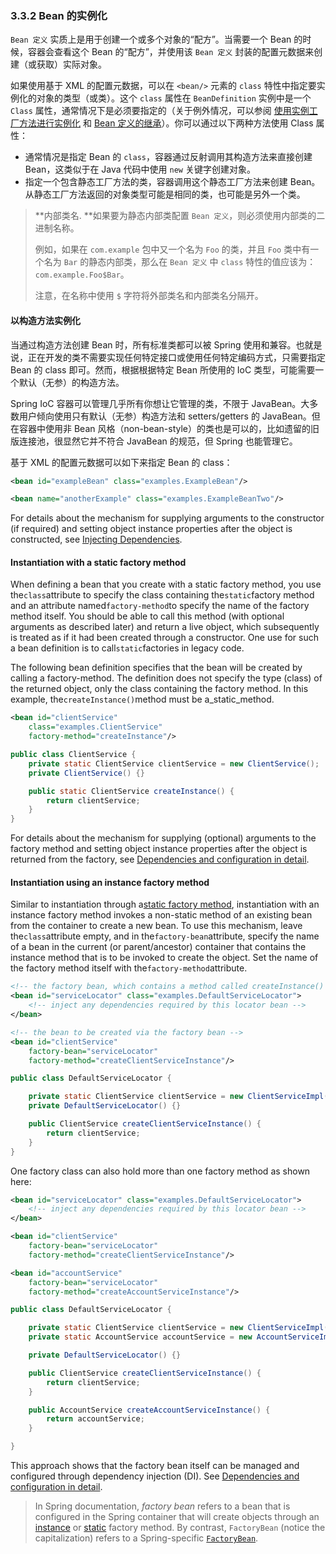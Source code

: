 ### 3.3.2 Bean 的实例化

`Bean 定义` 实质上是用于创建一个或多个对象的“配方”。当需要一个 Bean 的时候，容器会查看这个 Bean 的“配方”，并使用该 `Bean 定义` 封装的配置元数据来创建（或获取）实际对象。

如果使用基于 XML 的配置元数据，可以在 `<bean/>` 元素的 `class` 特性中指定要实例化的对象的类型（或类）。这个 `class` 属性在 `BeanDefinition` 实例中是一个 `Class` 属性，通常情况下是必须要指定的（关于例外情况，可以参阅 [使用实例工厂方法进行实例化](http://docs.spring.io/spring/docs/5.0.0.M4/spring-framework-reference/htmlsingle/#beans-factory-class-instance-factory-method) 和 [Bean 定义的继承](http://docs.spring.io/spring/docs/5.0.0.M4/spring-framework-reference/htmlsingle/#beans-child-bean-definitions)）。你可以通过以下两种方法使用 Class 属性：

* 通常情况是指定 Bean 的 `class`，容器通过反射调用其构造方法来直接创建 Bean，这类似于在 Java 代码中使用 `new` 关键字创建对象。
* 指定一个包含静态工厂方法的类，容器调用这个静态工厂方法来创建 Bean。从静态工厂方法返回的对象类型可能是相同的类，也可能是另外一个类。

> **内部类名. **如果要为静态内部类配置 `Bean 定义`，则必须使用内部类的二进制名称。
>
> 例如，如果在 `com.example` 包中又一个名为 `Foo` 的类，并且 `Foo` 类中有一个名为 `Bar` 的静态内部类，那么在 `Bean 定义` 中 `class` 特性的值应该为：`com.example.Foo$Bar`。
>
> 注意，在名称中使用 `$` 字符将外部类名和内部类名分隔开。

#### 以构造方法实例化

当通过构造方法创建 Bean 时，所有标准类都可以被 Spring 使用和兼容。也就是说，正在开发的类不需要实现任何特定接口或使用任何特定编码方式，只需要指定 Bean 的 class 即可。然而，根据根据特定 Bean 所使用的 IoC 类型，可能需要一个默认（无参）的构造方法。

Spring IoC 容器可以管理几乎所有你想让它管理的类，不限于 JavaBean。大多数用户倾向使用只有默认（无参）构造方法和 setters/getters 的 JavaBean。但在容器中使用非 Bean 风格（non-bean-style）的类也是可以的，比如遗留的旧版连接池，很显然它并不符合 JavaBean 的规范，但 Spring 也能管理它。

基于 XML 的配置元数据可以如下来指定 Bean 的 class：

```xml
<bean id="exampleBean" class="examples.ExampleBean"/>

<bean name="anotherExample" class="examples.ExampleBeanTwo"/>
```

For details about the mechanism for supplying arguments to the constructor \(if required\) and setting object instance properties after the object is constructed, see [Injecting Dependencies](http://docs.spring.io/spring/docs/5.0.0.M4/spring-framework-reference/htmlsingle/#beans-factory-collaborators).

#### Instantiation with a static factory method

When defining a bean that you create with a static factory method, you use the`class`attribute to specify the class containing the`static`factory method and an attribute named`factory-method`to specify the name of the factory method itself. You should be able to call this method \(with optional arguments as described later\) and return a live object, which subsequently is treated as if it had been created through a constructor. One use for such a bean definition is to call`static`factories in legacy code.

The following bean definition specifies that the bean will be created by calling a factory-method. The definition does not specify the type \(class\) of the returned object, only the class containing the factory method. In this example, the`createInstance()`method must be a_static_method.

```xml
<bean id="clientService"
	class="examples.ClientService"
	factory-method="createInstance"/>
```

```java
public class ClientService {
	private static ClientService clientService = new ClientService();
	private ClientService() {}

	public static ClientService createInstance() {
		return clientService;
	}
}
```

For details about the mechanism for supplying \(optional\) arguments to the factory method and setting object instance properties after the object is returned from the factory, see [Dependencies and configuration in detail](http://docs.spring.io/spring/docs/5.0.0.M4/spring-framework-reference/htmlsingle/#beans-factory-properties-detailed).

#### Instantiation using an instance factory method

Similar to instantiation through a[static factory method](http://docs.spring.io/spring/docs/5.0.0.M4/spring-framework-reference/htmlsingle/#beans-factory-class-static-factory-method), instantiation with an instance factory method invokes a non-static method of an existing bean from the container to create a new bean. To use this mechanism, leave the`class`attribute empty, and in the`factory-bean`attribute, specify the name of a bean in the current \(or parent/ancestor\) container that contains the instance method that is to be invoked to create the object. Set the name of the factory method itself with the`factory-method`attribute.

```xml
<!-- the factory bean, which contains a method called createInstance() -->
<bean id="serviceLocator" class="examples.DefaultServiceLocator">
	<!-- inject any dependencies required by this locator bean -->
</bean>

<!-- the bean to be created via the factory bean -->
<bean id="clientService"
	factory-bean="serviceLocator"
	factory-method="createClientServiceInstance"/>
```

```java
public class DefaultServiceLocator {

	private static ClientService clientService = new ClientServiceImpl();
	private DefaultServiceLocator() {}

	public ClientService createClientServiceInstance() {
		return clientService;
	}
}
```

One factory class can also hold more than one factory method as shown here:

```xml
<bean id="serviceLocator" class="examples.DefaultServiceLocator">
	<!-- inject any dependencies required by this locator bean -->
</bean>

<bean id="clientService"
	factory-bean="serviceLocator"
	factory-method="createClientServiceInstance"/>

<bean id="accountService"
	factory-bean="serviceLocator"
	factory-method="createAccountServiceInstance"/>
```

```java
public class DefaultServiceLocator {

	private static ClientService clientService = new ClientServiceImpl();
	private static AccountService accountService = new AccountServiceImpl();

	private DefaultServiceLocator() {}

	public ClientService createClientServiceInstance() {
		return clientService;
	}

	public AccountService createAccountServiceInstance() {
		return accountService;
	}

}
```

This approach shows that the factory bean itself can be managed and configured through dependency injection \(DI\). See [Dependencies and configuration in detail](http://docs.spring.io/spring/docs/5.0.0.M4/spring-framework-reference/htmlsingle/#beans-factory-properties-detailed).

> In Spring documentation, _factory bean_ refers to a bean that is configured in the Spring container that will create objects through an [instance](http://docs.spring.io/spring/docs/5.0.0.M4/spring-framework-reference/htmlsingle/#beans-factory-class-instance-factory-method) or [static](http://docs.spring.io/spring/docs/5.0.0.M4/spring-framework-reference/htmlsingle/#beans-factory-class-static-factory-method) factory method. By contrast, `FactoryBean` \(notice the capitalization\) refers to a Spring-specific [`FactoryBean`](http://docs.spring.io/spring/docs/5.0.0.M4/spring-framework-reference/htmlsingle/#beans-factory-extension-factorybean).

